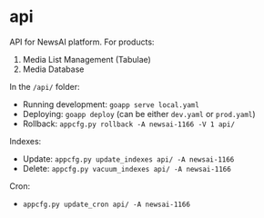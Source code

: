 # api

API for NewsAI platform. For products:

1. Media List Management (Tabulae)
2. Media Database

In the `/api/` folder:

- Running development: `goapp serve local.yaml`
- Deploying: `goapp deploy` (can be either `dev.yaml` or `prod.yaml`)
- Rollback: `appcfg.py rollback -A newsai-1166 -V 1 api/`

Indexes:

- Update: `appcfg.py update_indexes api/ -A newsai-1166`
- Delete: `appcfg.py vacuum_indexes api/ -A newsai-1166`

Cron:

- `appcfg.py update_cron api/ -A newsai-1166`
